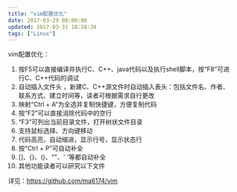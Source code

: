 ```yaml
---
title: "vim配置优化"
date: 2017-03-29 08:00:00
updated: 2017-03-31 18:18:34
tags: ["Linux"]
---
```

vim配置优化：
1. 按F5可以直接编译并执行C、C++、java代码以及执行shell脚本，按“F8”可进行C、C++代码的调试
2. 自动插入文件头 ，新建C、C++源文件时自动插入表头：包括文件名、作者、联系方式、建立时间等，读者可根据需求自行更改
3. 映射“Ctrl + A”为全选并复制快捷键，方便复制代码
4. 按“F2”可以直接消除代码中的空行
5. “F3”可列出当前目录文件，打开树状文件目录
6. 支持鼠标选择、方向键移动
7. 代码高亮，自动缩进，显示行号，显示状态行
8. 按“Ctrl + P”可自动补全
9. []、{}、()、""、' '等都自动补全
10. 其他功能读者可以研究以下文件

详见：https://github.com/ma6174/vim
  
